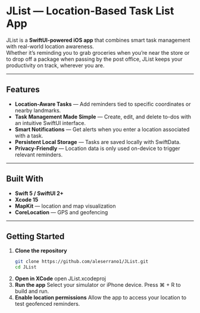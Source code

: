 # JList — Location-Based Task List App  

JList is a **SwiftUI-powered iOS app** that combines smart task management with real-world location awareness.  
Whether it’s reminding you to grab groceries when you’re near the store or to drop off a package when passing by the post office, JList keeps your productivity on track, wherever you are.

---

## Features  

- **Location-Aware Tasks** — Add reminders tied to specific coordinates or nearby landmarks.  
- **Task Management Made Simple** — Create, edit, and delete to-dos with an intuitive SwiftUI interface.  
- **Smart Notifications** — Get alerts when you enter a location associated with a task.  
- **Persistent Local Storage** — Tasks are saved locally with SwiftData.  
- **Privacy-Friendly** — Location data is only used on-device to trigger relevant reminders.  

---

## Built With  

- **Swift 5 / SwiftUI 2+**  
- **Xcode 15**  
- **MapKit** — location and map visualization  
- **CoreLocation** — GPS and geofencing  

---

## Getting Started  

1. **Clone the repository**
   ```bash
   git clone https://github.com/aleserrano1/JList.git
   cd JList
2. **Open in XCode**
   open JList.xcodeproj
3. **Run the app**
   Select your simulator or iPhone device.
   Press ⌘ + R to build and run.
4. **Enable location permissions**
   Allow the app to access your location to test geofenced reminders.




